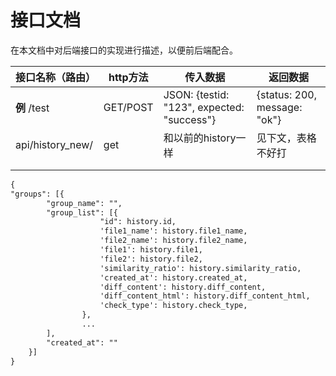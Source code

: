 # 接口文档

在本文档中对后端接口的实现进行描述，以便前后端配合。



| 接口名称（路由） | http方法   | 传入数据                                       | 返回数据                         |
| -------------- |----------|--------------------------------------------|------------------------------|
| **例**   /test  | GET/POST | JSON: {testid: "123", expected: "success"} | {status: 200, message: "ok"} |
|api/history_new/| get      | 和以前的history一样 | 见下文，表格不好打                    |
|                |          |                                            |                              |
|                |          |                                            |                              |

```txt
{
"groups": [{
        "group_name": "",
        "group_list": [{
                    "id": history.id,
                    'file1_name': history.file1_name,
                    'file2_name': history.file2_name,
                    'file1': history.file1,
                    'file2': history.file2,
                    'similarity_ratio': history.similarity_ratio,
                    'created_at': history.created_at,
                    'diff_content': history.diff_content,
                    'diff_content_html': history.diff_content_html,
                    'check_type': history.check_type,
                }, 
                ...
        ],
        "created_at": ""
    }]
}
```

